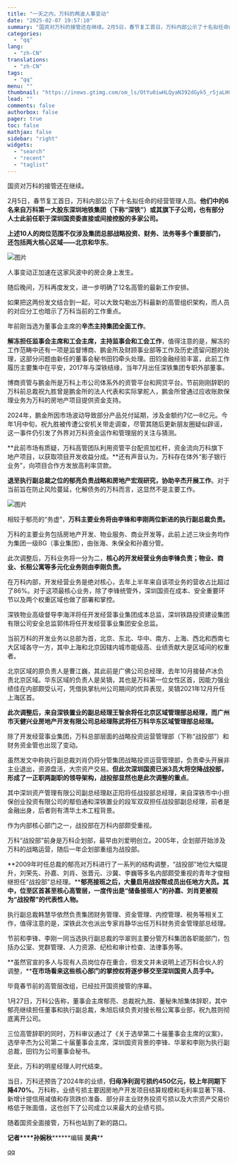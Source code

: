 ```yaml
---
title: "一天之内，万科的两波人事变动"
date: "2025-02-07 19:57:10"
summary: "国资对万科的接管还在继续。2月5日，春节复工首日，万科内部公示了十名拟任命的经营管理人员。他们中的6..."
categories:
  - "qq"
lang:
  - "zh-CN"
translations:
  - "zh-CN"
tags:
  - "qq"
menu: ""
thumbnail: "https://inews.gtimg.com/om_ls/OtYu0iwHLQyaN392dGyk5_rSjaLHCsCd5ctlE5RKmlDgkAA_640360/0"
lead: ""
comments: false
authorbox: false
pager: true
toc: false
mathjax: false
sidebar: "right"
widgets:
  - "search"
  - "recent"
  - "taglist"
---
```


国资对万科的接管还在继续。

  


2月5日，春节复工首日，万科内部公示了十名拟任命的经营管理人员。**他们中的6名来自万科第一大股东深圳地铁集团（下称“深铁”）或其旗下子公司，也有部分人士此前任职于深圳国资委直接或间接控股的多家公司。**

  


**上述10人的岗位范围不仅涉及集团总部战略投资、财务、法务等多个重要部门，还包括两大核心区域——北京和华东**。

  


![图片](https://inews.gtimg.com/om_bt/OnaSMEVOgTufUI6HYYUvS-Xb-gGjqysT-O5GKUnf2ydU4AA/641)

  


人事变动正加速在这家风波中的房企身上发生。

  


随后晚间，万科再度发文，进一步明确了12名高管的最新工作安排。

  


如果把这两份发文结合到一起，可以大致勾勒出万科最新的高管组织架构，而人员的对应分工也暗示了万科当前的工作重点。

  


年前刚当选为董事会主席的**辛杰主持集团全面工作**。

  


**解冻担任监事会主席和工会主席，主持监事会和工会工作**，值得注意的是，解冻的工作范畴中还有一项是监督博商、鹏金所及财顾事业部等工作及历史遗留问题的处理，这部分问题由新任的董事会秘书田钧牵头处理。田钧金融经验丰富，此前工作履历主要集中在平安，2017年与深铁结缘，当年7月出任深铁集团专职外部董事。

  


博商资管与鹏金所是万科上市公司体系外的资管平台和网贷平台。节前刚刚辞职的万科前总裁祝九胜曾是鹏金所的法人代表和实际掌舵人，鹏金所曾通过应收账款保理业务为万科的房地产项目提供资金支持。

  


2024年，鹏金所因市场波动导致部分产品兑付延期，涉及金额约7亿—8亿元。今年1月中旬，祝九胜被传遭公安机关带走调查，尽管其随后更新朋友圈疑似辟谣，这一事件仍引发了外界对万科资金运作和管理层的关注与猜测。

  


**此前市场有质疑，万科高管团队利用资管平台配资加杠杆，资金流向万科旗下地产项目，以获取项目开发收益分成。**还有声音认为，万科存在体外“影子银行业务”，向项目合作方发放高利率贷款。

  


**退至执行副总裁之位的郁亮负责战略和房地产宏观研究，协助辛杰开展工作**。对于当前旨在防止风险蔓延，化解债务的万科而言，这显然不是主要工作。

  


![图片](https://inews.gtimg.com/om_bt/Oca7eVrAT1rU95WfJv3UU1Yplx_S0DeYngruwVgl_NKc0AA/641)

  


相较于郁亮的“务虚”，**万科主要业务将由李锋和李刚两位新进的执行副总裁负责。**

  


万科的主要业务包括房地产开发、物业服务、商业开发等，此前上述三块业务均作为集团一级BG（事业集团），由张海、朱保全和孙嘉分管。

  


此次调整后，万科业务将一分为二，**核心的开发经营业务由李锋负责；物业、商业、长租公寓等多元化业务则由李刚负责。**

  


在万科内部，开发经营业务是绝对核心，去年上半年来自该项业务的营收占比超过了86%。对于这项最核心业务，除了李锋统管外，深圳国资在成本、安全重要环节以及两个权重区域也做了部署和掌控。

  


深铁物业高级督导李海洋将任开发经营事业集团成本总监，深圳铁路投资建设集团有限公司安全总监郭伟将任开发经营事业集团安全总监。

  


当前万科的开发业务以总部为首，北京、东北、华中、南方、上海、西北和西南七大区域各守一方，其中上海和北京因辖内城市能级高、业绩贡献大是区域间的权重者。

  


北京区域的原负责人是曹江巍，其此前是广佛公司总经理，去年10月接替卢冰负责北京区域。华东区域的负责人是吴镝，其也是万科第一位女性区首，因能力强业绩佳在内部颇受认可，凭借执掌杭州公司期间的优异表现，吴镝2021年12月升任上海区首。

  


**此次调整后，来自深铁置业的副总经理王智余将任北京区域管理部总经理，而广州市天健兴业房地产开发有限公司总经理陈武将任万科华东区域管理部总经理。**

  


除了开发经营事业集团，万科总部层面的战略投资运营管理部（下称“战投部”）和财务资金管也出现了变动。

  


虽然发文中称执行副总裁刘肖仍将分管集团战略投资运营管理部，负责牵头开展非主业退出，资源盘活，大宗资产交易。**但此次深圳国资已派3员大将空降战投部，形成了一正职两副职的领导架构，战投部显然也是此次调整的重点**。

  


其中深圳资产管理有限公司副总经理赵正阳将任战投部总经理，来自深铁市中小担保创业投资有限公司的鄢伯通和深铁置业的段军双双担任战投部副总经理，前者是金融出身，后者则有清华土木工程背景。

  


作为内部核心部门之一，战投部在万科内部颇受重视。

  


万科“战投部”前身是万科企划部，最早由刘爱明创立。2005年，企划部开始涉及万科的战略运营，随后一年企划部重组为战投部。

  


**2009年时任总裁的郁亮对万科进行了一系列的结构调整，“战投部”地位大幅提升，刘荣先、孙嘉、刘肖、张晋元、沙冀、李巍等多名内部颇受重视的青年才俊相继担任“战投部”总经理。****郁亮接班之后，大量启用战投帮成员出任地方大员。其中，位至区首甚至核心高管层，一度传出是“储备接班人”的孙嘉、刘肖更被视为“战投帮”的代表性人物。**

  


执行副总裁韩慧华依然负责集团财务管理、资金管理、内控管理、税务等相关工作，值得注意的是，深铁此次也派出专家肖静华出任万科财务资金管理部总经理。

  


节前和李锋、李刚一同当选执行副总裁的华翠则主要分管万科集团各职能部门，包括办公室、党群管理、人力资源、纪检和审计检查、法律事务等。

  


**虽然官宣的多人与现有人员岗位存在重合，但发文并未说明上述万科合伙人的调整，****在市场看来这些核心部门的掌控权将逐步移交至深圳国资人员手中。**

  


毕竟春节前的高管层改组，已经拉开国资接管的序幕。

  


  

1月27日，万科公告称，董事会主席郁亮、总裁祝九胜、董秘朱旭集体辞职，其中郁亮继续担任董事和执行副总裁，朱旭后续负责对接长租公寓事业部，祝九胜则彻底离开公司。

  


三位高管辞职的同时，万科审议通过了《关于选举第二十届董事会主席的议案》，选举辛杰为公司第二十届董事会主席，深圳国资背景的李锋、华翠和李刚为执行副总裁，田钧为公司董事会秘书。

  

  


至此，万科的明星经理人时代结束。

  


当日，万科还预告了2024年的业绩，**归母净利润亏损约450亿元，较上年同期下降470%**。万科称，业绩亏损主要因房地产开发项目结算规模和毛利率显著下降、新增计提信用减值和存货跌价准备、部分非主业财务投资亏损以及大宗资产交易价格低于账面值，这也创下了公司成立以来最大的业绩亏损。

  


随着国资全面接管，万科也站到了新的路口。

  


**记者****孙婉秋********编辑 **吴典****

[qq](https://new.qq.com/rain/a/20250207A088X600)
